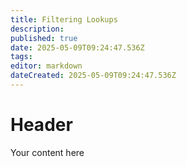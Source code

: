 ```yaml
---
title: Filtering Lookups
description: 
published: true
date: 2025-05-09T09:24:47.536Z
tags: 
editor: markdown
dateCreated: 2025-05-09T09:24:47.536Z
---
```


# Header
Your content here